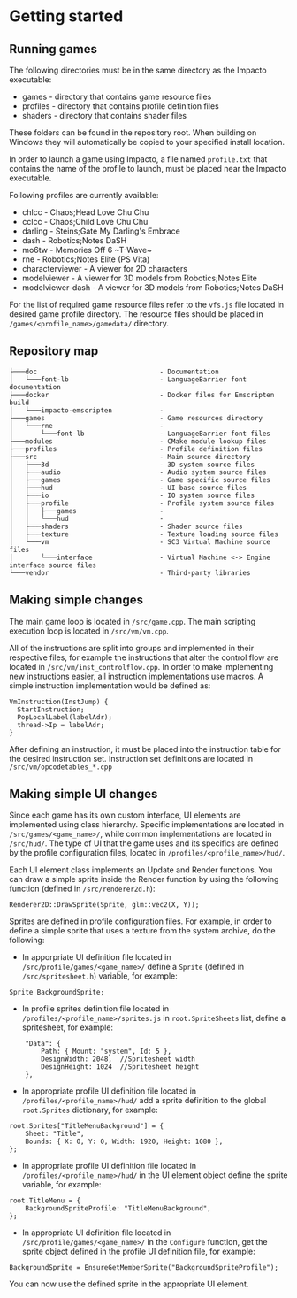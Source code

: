 # Getting started

## Running games
The following directories must be in the same directory as the Impacto executable:

* games - directory that contains game resource files
* profiles - directory that contains profile definition files
* shaders - directory that contains shader files

These folders can be found in the repository root. When building on Windows they will automatically be copied to your specified install location.

In order to launch a game using Impacto, a file named `profile.txt` that contains the name of the profile to launch, must be placed near the Impacto executable.

Following profiles are currently available:

* chlcc - Chaos;Head Love Chu Chu
* cclcc - Chaos;Child Love Chu Chu
* darling - Steins;Gate My Darling's Embrace
* dash - Robotics;Notes DaSH
* mo6tw - Memories Off 6 ~T-Wave~
* rne - Robotics;Notes Elite (PS Vita)
* characterviewer - A viewer for 2D characters
* modelviewer - A viewer for 3D models from Robotics;Notes Elite
* modelviewer-dash - A viewer for 3D models from Robotics;Notes DaSH

For the list of required game resource files refer to the `vfs.js` file located in desired game profile directory. The resource files should be placed in `/games/<profile_name>/gamedata/` directory.

## Repository map
```
├───doc                               - Documentation
│   └───font-lb                       - LanguageBarrier font documentation
├───docker                            - Docker files for Emscripten build
│   └───impacto-emscripten            - 
├───games                             - Game resources directory
│   └───rne                           - 
│       └───font-lb                   - LanguageBarrier font files
├───modules                           - CMake module lookup files
├───profiles                          - Profile definition files
├───src                               - Main source directory
│   ├───3d                            - 3D system source files
│   ├───audio                         - Audio system source files
│   ├───games                         - Game specific source files
│   ├───hud                           - UI base source files
│   ├───io                            - IO system source files
│   ├───profile                       - Profile system source files
│   │   ├───games                     - 
│   │   └───hud                       - 
│   ├───shaders                       - Shader source files
│   ├───texture                       - Texture loading source files
│   └───vm                            - SC3 Virtual Machine source files
│       └───interface                 - Virtual Machine <-> Engine interface source files
└───vendor                            - Third-party libraries
```

## Making simple changes
The main game loop is located in `/src/game.cpp`. The main scripting execution loop is located in `/src/vm/vm.cpp`.

All of the instructions are split into groups and implemented in their respective files, for example the instructions that alter the control flow are located in `/src/vm/inst_controlflow.cpp`.
In order to make implementing new instructions easier, all instruction implementations use macros. A simple instruction implementation would be defined as:

```
VmInstruction(InstJump) {
  StartInstruction;
  PopLocalLabel(labelAdr);
  thread->Ip = labelAdr;
}
```

After defining an instruction, it must be placed into the instruction table for the desired instruction set. Instruction set definitions are located in `/src/vm/opcodetables_*.cpp`

## Making simple UI changes
Since each game has its own custom interface, UI elements are implemented using class hierarchy. Specific implementations are located in `/src/games/<game_name>/`, while common implementations are located in `/src/hud/`. The type of UI that the game uses and its specifics are defined by the profile configuration files, located in `/profiles/<profile_name>/hud/`.

Each UI element class implements an Update and Render functions. You can draw a simple sprite inside the Render function by using the following function (defined in `/src/renderer2d.h`):

```
Renderer2D::DrawSprite(Sprite, glm::vec2(X, Y));
```

Sprites are defined in profile configuration files. For example, in order to define a simple sprite that uses a texture from the system archive, do the following:

* In apporpriate UI definition file located in `/src/profile/games/<game_name>/` define a `Sprite` (defined in `/src/spritesheet.h`) variable, for example:

```
Sprite BackgroundSprite;
```

* In profile sprites definition file located in `/profiles/<profile_name>/sprites.js` in `root.SpriteSheets` list, define a spritesheet, for example:

```
    "Data": {
        Path: { Mount: "system", Id: 5 },
        DesignWidth: 2048,  //Spritesheet width
        DesignHeight: 1024  //Spritesheet height
    },
```

* In appropriate profile UI definition file located in `/profiles/<profile_name>/hud/` add a sprite definition to the global `root.Sprites` dictionary, for example:

```
root.Sprites["TitleMenuBackground"] = {
    Sheet: "Title",
    Bounds: { X: 0, Y: 0, Width: 1920, Height: 1080 },
};
```

* In appropriate profile UI definition file located in `/profiles/<profile_name>/hud/` in the UI element object define the sprite variable, for example:

```
root.TitleMenu = {
    BackgroundSpriteProfile: "TitleMenuBackground",
};
```

* In appropriate UI definition file located in `/src/profile/games/<game_name>/` in the `Configure` function, get the sprite object defined in the profile UI definition file, for example:

```
BackgroundSprite = EnsureGetMemberSprite("BackgroundSpriteProfile");
```

You can now use the defined sprite in the appropriate UI element.  